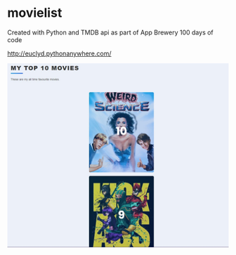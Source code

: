 # movielist

Created with Python and TMDB api as part of App Brewery 100 days of code

http://euclyd.pythonanywhere.com/

![](./Screenshot.jpg)
